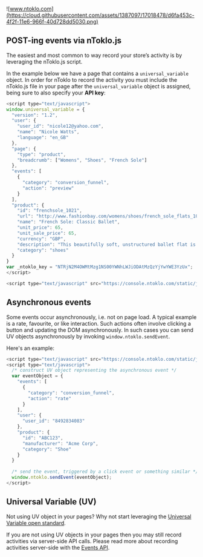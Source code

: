 ![www.ntoklo.com](https://cloud.githubusercontent.com/assets/1387097/17018478/d6fa453c-4f2f-11e6-966f-40d728dd5030.png)

## POST-ing events via nToklo.js

The easiest and most common to way record your store’s activity is by leveraging the nToklo.js script.

In the example below we have a page that contains a `universal_variable` object. In order for nToklo to record the activity you must include the nToklo.js file in your page after the `universal_variable` object is assigned, being sure to also specify your **API key**:

```javascript
<script type="text/javascript">
window.universal_variable = {
  "version": "1.2",
  "user": {
    "user_id": "nicole12@yahoo.com",
    "name": "Nicole Watts",
    "language": "en_GB"
  },
  "page": {
    "type": "product",
    "breadcrumb": ["Womens", "Shoes", "French Sole"]
  },
  "events": [
    {
      "category": "conversion_funnel",
      "action": "preview"
    }
  ],
  "product": {
    "id": "frenchsole_1021",
    "url": "http://www.fashionbay.com/womens/shoes/french_sole_flats_1021.html",
    "name": "French Sole: Classic Ballet",
    "unit_price": 65,
    "unit_sale_price": 65,
    "currency": "GBP",
    "description": "This beautifully soft, unstructured ballet flat is ...",
    "category": "shoes"
  }
}
var _ntoklo_key = "NTRjN2M4OWMtMzg1NS00YWNhLWJiODAtMzQzYjYwYWE3YzUx";
</script>

<script type="text/javascript" src="https://console.ntoklo.com/static/js/ntoklo.js"></script>
```

## Asynchronous events

Some events occur asynchronously, i.e. not on page load. A typical example is a rate, favourite, or like interaction. Such actions often involve clicking a button and updating the DOM asynchronously. In such cases you can send UV objects asynchronously by invoking `window.ntoklo.sendEvent`.

Here's an example:
```javascript
<script type="text/javascript" src="https://console.ntoklo.com/static/js/ntoklo.js"></script>
<script type="text/javascript">
  /* construct UV object representing the asynchronous event */
  var eventObject = {
    "events": [
      {
        "category": "conversion_funnel",
        "action": "rate"
      }
    ],
    "user": {
      "user_id": "8492834083"
    },
    "product": {
      "id": "ABC123",
      "manufacturer": "Acme Corp",
      "category": "Shoe"
    }
  }
 
  /* send the event, triggered by a click event or something similar */
  window.ntoklo.sendEvent(eventObject);
</script>
```

## Universal Variable (UV)

Not using UV object in your pages? Why not start leveraging the [Universal Variable open standard](http://docs.qubitproducts.com/uv/specification/).

If you are not using UV objects in your pages then you may still record activities via server-side API calls. Please read more about recording activities server-side with the [Events API](events.md).